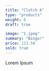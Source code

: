 ```yaml
---
title: "Clutch 6"
type: "products"
weight: 6
draft: true

image: "1.jpeg"
summary: "Bingo!"
price: 123.50
sold: true
---
```


Lorem Ipsum
